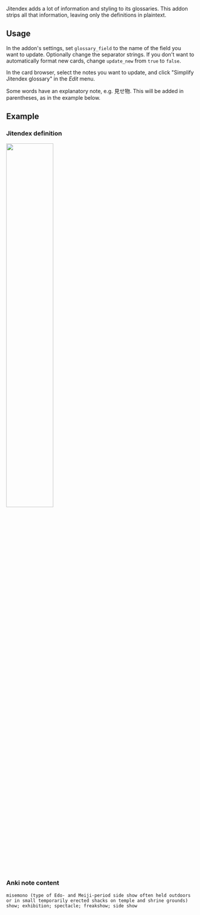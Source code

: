 Jitendex adds a lot of information and styling to its glossaries. This addon
strips all that information, leaving only the definitions in plaintext.

## Usage

In the addon's settings, set `glossary_field` to the name of the field you want
to update. Optionally change the separator strings. If you don't want to
automatically format new cards, change `update_new` from `true` to `false`.

In the card browser, select the notes you want to update, and click "Simplify
Jitendex glossary" in the *Edit* menu.

Some words have an explanatory note, e.g. 見せ物. This will be added in
parentheses, as in the example below. 

## Example 

### Jitendex definition

<img src="https://github.com/user-attachments/assets/5d767b6b-bfb7-4198-9a09-e48109b2c4b0" width=50% height=50%>

### Anki note content

```
misemono (type of Edo- and Meiji-period side show often held outdoors or in small temporarily erected shacks on temple and shrine grounds)
show; exhibition; spectacle; freakshow; side show
```
